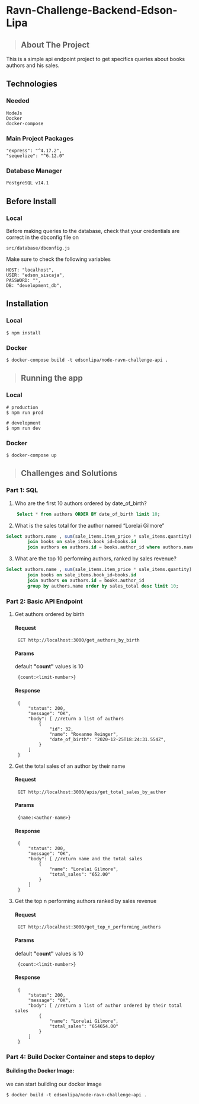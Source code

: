# Ravn-Challenge-Backend-Edson-Lipa


>## About The Project
This is a simple api endpoint project to get specifics queries about books authors and his sales.

## Technologies
### Needed
    NodeJs
    Docker
    docker-compose

### Main Project Packages
    "express": "^4.17.2",
    "sequelize": "^6.12.0"
### Database Manager
    PostgreSQL v14.1

## Before Install

### Local
Before making queries to the database, check that your credentials are correct in the dbconfig file on

    src/database/dbconfig.js

Make sure to check the following variables

    HOST: "localhost",
    USER: "edson_siscaja",
    PASSWORD: "",
    DB: "development_db",
## Installation
### Local
    $ npm install
### Docker
    $ docker-compose build -t edsonlipa/node-ravn-challenge-api .
>## Running the app
### Local
    # production
    $ npm run prod

    # development
    $ npm run dev
### Docker
    $ docker-compose up


>## Challenges and Solutions
### Part 1: SQL

1. Who are the first 10 authors ordered by date_of_birth?
~~~~sql
    Select * from authors ORDER BY date_of_birth limit 10;
~~~~
2. What is the sales total for the author named “Lorelai Gilmore”
~~~~sql
Select authors.name , sum(sale_items.item_price * sale_items.quantity) as sales_total from sale_items 
        join books on sale_items.book_id=books.id 
        join authors on authors.id = books.author_id where authors.name ='Lorelai Gilmore' group by authors.name
~~~~
    
3. What are the top 10 performing authors, ranked by sales revenue?	
~~~~sql
Select authors.name , sum(sale_items.item_price * sale_items.quantity) as sales_total from sale_items 
        join books on sale_items.book_id=books.id 
        join authors on authors.id = books.author_id 
        group by authors.name order by sales_total desc limit 10;
~~~~
    
        
### Part 2: Basic API Endpoint
1. Get authors ordered by birth
    #### **Request**

        GET http://localhost:3000/get_authors_by_birth
    #### **Params**
    default **"count"** values is 10
    
        {count:<limit-number>}
    #### **Response**
        
        {
            "status": 200,
            "message": "OK",
            "body": [ //return a list of authors
                {
                    "id": 32,
                    "name": "Roxanne Reinger",
                    "date_of_birth": "2020-12-25T18:24:31.554Z",
                }
            ]
        }
2. Get the total sales of an author by their name

    
    #### **Request**

        GET http://localhost:3000/apis/get_total_sales_by_author
    #### **Params**

        {name:<author-name>}
    #### **Response**
        
        {
            "status": 200,
            "message": "OK",
            "body": [ //return name and the total sales
                {
                    "name": "Lorelai Gilmore",
                    "total_sales": "652.00"
                }
            ]
        }

3. Get the top n performing authors ranked by sales revenue
    #### **Request**

        GET http://localhost:3000/get_top_n_performing_authors
    #### **Params**
    default **"count"** values is 10
    
        {count:<limit-number>}
    #### **Response**
        
        {
            "status": 200,
            "message": "OK",
            "body": [ //return a list of author ordered by their total sales
                {
                    "name": "Lorelai Gilmore",
                    "total_sales": "654654.00"
                }
            ]
        }



### Part 4: Build Docker Container and steps to deploy
#### Building the Docker Image:
we can start building our docker image

    $ docker build -t edsonlipa/node-ravn-challenge-api .

<!-- You’ve been asked to containerize and deploy this API to GCP Kubernetes Engine. Please attach the Dockerfile and provide a written step-by-step guide on how you would build the docker image and deploy this to Kubernetes or AWS ECS. -->
